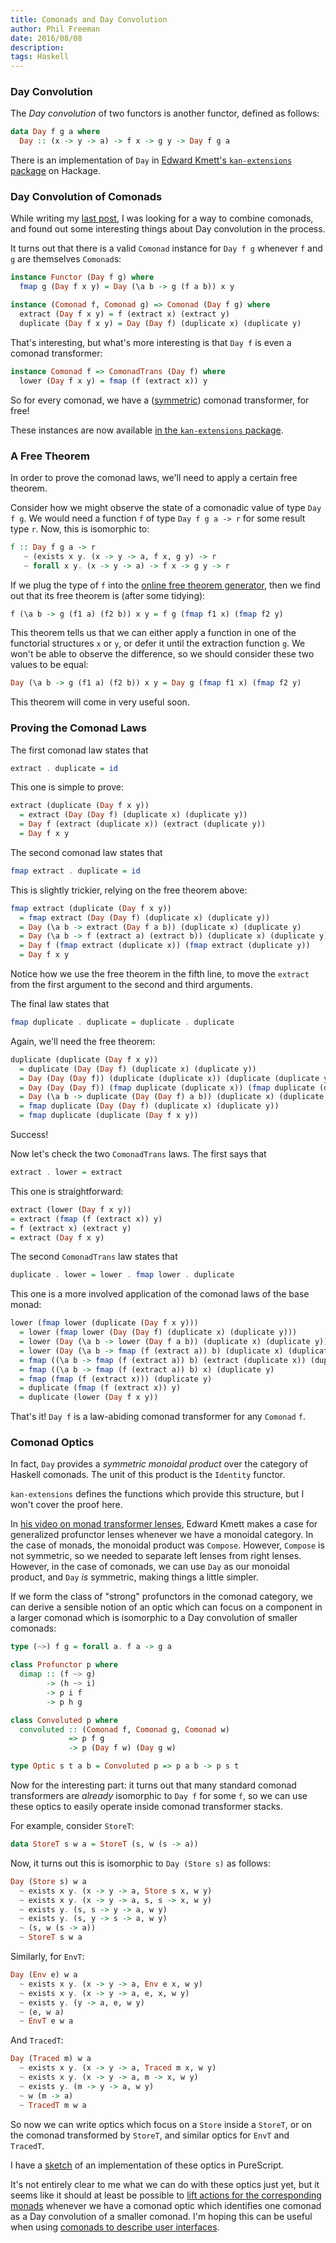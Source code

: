 ```yaml
---
title: Comonads and Day Convolution
author: Phil Freeman
date: 2016/08/08
description:
tags: Haskell
---
```


### Day Convolution

The _Day convolution_ of two functors is another functor, defined as follows:

```haskell
data Day f g a where
  Day :: (x -> y -> a) -> f x -> g y -> Day f g a
```

There is an implementation of `Day` in [Edward Kmett's `kan-extensions` package](https://hackage.haskell.org/package/kan-extensions-5.0.1/docs/Data-Functor-Day.html) on Hackage.

### Day Convolution of Comonads

While writing my [last post](2016-08-07-Comonads-As-Spaces.html), I was looking for a way to combine comonads, and found out some interesting things about Day convolution in the process.

It turns out that there is a valid `Comonad` instance for `Day f g` whenever `f` and `g` are
themselves `Comonad`s:

```haskell
instance Functor (Day f g) where
  fmap g (Day f x y) = Day (\a b -> g (f a b)) x y

instance (Comonad f, Comonad g) => Comonad (Day f g) where
  extract (Day f x y) = f (extract x) (extract y)
  duplicate (Day f x y) = Day (Day f) (duplicate x) (duplicate y)
```

That's interesting, but what's more interesting is that `Day f` is even a comonad transformer:

```haskell
instance Comonad f => ComonadTrans (Day f) where
  lower (Day f x y) = fmap (f (extract x)) y
```

So for every comonad, we have a ([symmetric](https://hackage.haskell.org/package/kan-extensions-5.0.1/docs/Data-Functor-Day.html#v:swapped)) comonad transformer, for free!

These instances are now available [in the `kan-extensions` package](https://github.com/ekmett/kan-extensions/commit/c77c6ec2180ddbd1d1bf82c308ef4a36a6702255).

### A Free Theorem

In order to prove the comonad laws, we'll need to apply a certain free theorem.

Consider how we might observe the state of a comonadic value of type `Day f g`. We would need a
function `f` of type `Day f g a -> r` for some result type `r`. Now, this is isomorphic to:

```haskell
f :: Day f g a -> r
   ~ (exists x y. (x -> y -> a, f x, g y) -> r
   ~ forall x y. (x -> y -> a) -> f x -> g y -> r
```

If we plug the type of `f` into the [online free theorem generator](http://www-ps.iai.uni-bonn.de/cgi-bin/free-theorems-webui.cgi), then we find out that its free theorem is (after some tidying):

```haskell
f (\a b -> g (f1 a) (f2 b)) x y = f g (fmap f1 x) (fmap f2 y)
```

This theorem tells us that we can either apply a function in one of the functorial structures `x` or `y`,
or defer it until the extraction function `g`. We won't be able to observe the difference, so we
should consider these two values to be equal:

```haskell
Day (\a b -> g (f1 a) (f2 b)) x y = Day g (fmap f1 x) (fmap f2 y)
```

This theorem will come in very useful soon.

### Proving the Comonad Laws

The first comonad law states that

```haskell
extract . duplicate = id
```

This one is simple to prove:

```haskell
extract (duplicate (Day f x y))
  = extract (Day (Day f) (duplicate x) (duplicate y))
  = Day f (extract (duplicate x)) (extract (duplicate y))
  = Day f x y
```

The second comonad law states that

```haskell
fmap extract . duplicate = id
```

This is slightly trickier, relying on the free theorem above:

```haskell
fmap extract (duplicate (Day f x y))
  = fmap extract (Day (Day f) (duplicate x) (duplicate y))
  = Day (\a b -> extract (Day f a b)) (duplicate x) (duplicate y)
  = Day (\a b -> f (extract a) (extract b)) (duplicate x) (duplicate y)
  = Day f (fmap extract (duplicate x)) (fmap extract (duplicate y))
  = Day f x y
```

Notice how we use the free theorem in the fifth line, to move the `extract` from the first argument to the second and third arguments.

The final law states that

```haskell
fmap duplicate . duplicate = duplicate . duplicate
```

Again, we'll need the free theorem:

```haskell
duplicate (duplicate (Day f x y))
  = duplicate (Day (Day f) (duplicate x) (duplicate y))
  = Day (Day (Day f)) (duplicate (duplicate x)) (duplicate (duplicate y))
  = Day (Day (Day f)) (fmap duplicate (duplicate x)) (fmap duplicate (duplicate y))
  = Day (\a b -> duplicate (Day (Day f) a b)) (duplicate x) (duplicate y)
  = fmap duplicate (Day (Day f) (duplicate x) (duplicate y))
  = fmap duplicate (duplicate (Day f x y))
```

Success!

Now let's check the two `ComonadTrans` laws. The first says that

```haskell
extract . lower = extract
```

This one is straightforward:

```haskell
extract (lower (Day f x y))
= extract (fmap (f (extract x)) y)
= f (extract x) (extract y)
= extract (Day f x y)
```

The second `ComonadTrans` law states that

```haskell
duplicate . lower = lower . fmap lower . duplicate
```

This one is a more involved application of the comonad laws of the base monad:

```haskell
lower (fmap lower (duplicate (Day f x y)))
  = lower (fmap lower (Day (Day f) (duplicate x) (duplicate y)))
  = lower (Day (\a b -> lower (Day f a b)) (duplicate x) (duplicate y))
  = lower (Day (\a b -> fmap (f (extract a)) b) (duplicate x) (duplicate y))
  = fmap ((\a b -> fmap (f (extract a)) b) (extract (duplicate x)) (duplicate y)
  = fmap ((\a b -> fmap (f (extract a)) b) x) (duplicate y)
  = fmap (fmap (f (extract x))) (duplicate y)
  = duplicate (fmap (f (extract x)) y)
  = duplicate (lower (Day f x y))
```

That's it! `Day f` is a law-abiding comonad transformer for any `Comonad` `f`.

### Comonad Optics

In fact, `Day` provides a _symmetric monoidal product_ over the category of Haskell comonads. The unit of this product is the `Identity` functor.

`kan-extensions` defines the functions which provide this structure, but I won't cover the proof here.

In [his video on monad transformer lenses](https://www.youtube.com/watch?v=Bxcz23GOJqc), Edward Kmett makes a case for generalized profunctor lenses whenever we have a monoidal category. In the case of monads, the monoidal product was `Compose`. However, `Compose` is not symmetric, so we needed to separate left lenses from right lenses. However, in the case of comonads, we can use `Day` as our monoidal product, and `Day` _is_ symmetric, making things a little simpler.

If we form the class of "strong" profunctors in the comonad category, we can derive a sensible notion of an optic which can focus on a component in a larger comonad which is isomorphic to a Day convolution of smaller comonads:

```haskell
type (~>) f g = forall a. f a -> g a

class Profunctor p where
  dimap :: (f ~> g)
        -> (h ~> i)
        -> p i f
        -> p h g

class Convoluted p where
  convoluted :: (Comonad f, Comonad g, Comonad w)
             => p f g
             -> p (Day f w) (Day g w)

type Optic s t a b = Convoluted p => p a b -> p s t
```

Now for the interesting part: it turns out that many standard comonad transformers are _already_
isomorphic to `Day f` for some `f`, so we can use these optics to easily operate inside comonad transformer stacks.

For example, consider `StoreT`:

```haskell
data StoreT s w a = StoreT (s, w (s -> a))
```

Now, it turns out this is isomorphic to `Day (Store s)` as follows:

```haskell
Day (Store s) w a
  ~ exists x y. (x -> y -> a, Store s x, w y)
  ~ exists x y. (x -> y -> a, s, s -> x, w y)
  ~ exists y. (s, s -> y -> a, w y)
  ~ exists y. (s, y -> s -> a, w y)
  ~ (s, w (s -> a))
  ~ StoreT s w a
```

Similarly, for `EnvT`:

```haskell
Day (Env e) w a
  ~ exists x y. (x -> y -> a, Env e x, w y)
  ~ exists x y. (x -> y -> a, e, x, w y)
  ~ exists y. (y -> a, e, w y)
  ~ (e, w a)
  ~ EnvT e w a
```

And `TracedT`:

```haskell
Day (Traced m) w a
  ~ exists x y. (x -> y -> a, Traced m x, w y)
  ~ exists x y. (x -> y -> a, m -> x, w y)
  ~ exists y. (m -> y -> a, w y)
  ~ w (m -> a)
  ~ TracedT m w a
```

So now we can write optics which focus on a `Store` inside a `StoreT`, or on the comonad transformed by `StoreT`, and similar optics for `EnvT` and `TracedT`.

I have a [sketch](https://github.com/paf31/purescript-functor-optics/blob/c3745a59588a80aae67a089c5e1215751b977ba6/src/Data/Functor/Optic.purs#L49-L80) of an implementation of these optics in PureScript.

It's not entirely clear to me what we can do with these optics just yet, but it seems like it should at least be possible to [lift actions for the corresponding monads](https://github.com/paf31/purescript-comonad-ui/blob/a644d0d39c39c5c58a0f55804e956e133f237dec/src/Main.purs#L152-L156) whenever we have a comonad optic which identifies one comonad as a Day convolution of a smaller comonad. I'm hoping this can be useful when using [comonads to describe user interfaces](2016-08-07-Comonads-As-Spaces.html).
